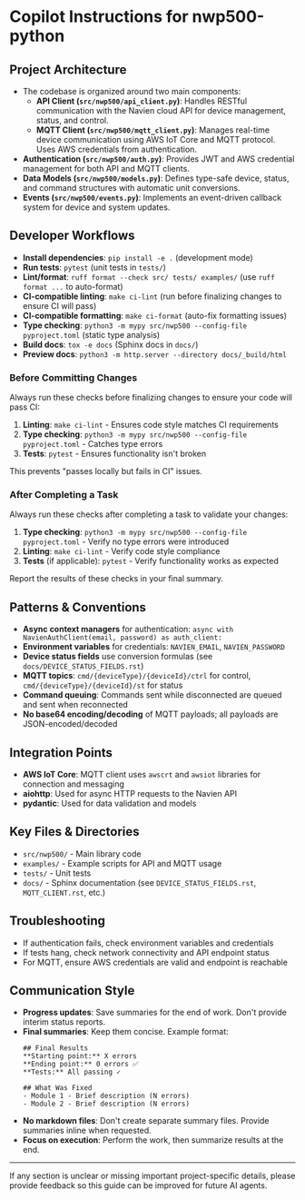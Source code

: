 # Copilot Instructions for nwp500-python

## Project Architecture
- The codebase is organized around two main components:
  - **API Client (`src/nwp500/api_client.py`)**: Handles RESTful communication with the Navien cloud API for device management, status, and control.
  - **MQTT Client (`src/nwp500/mqtt_client.py`)**: Manages real-time device communication using AWS IoT Core and MQTT protocol. Uses AWS credentials from authentication.
- **Authentication (`src/nwp500/auth.py`)**: Provides JWT and AWS credential management for both API and MQTT clients.
- **Data Models (`src/nwp500/models.py`)**: Defines type-safe device, status, and command structures with automatic unit conversions.
- **Events (`src/nwp500/events.py`)**: Implements an event-driven callback system for device and system updates.

## Developer Workflows
- **Install dependencies**: `pip install -e .` (development mode)
- **Run tests**: `pytest` (unit tests in `tests/`)
- **Lint/format**: `ruff format --check src/ tests/ examples/` (use `ruff format ...` to auto-format)
- **CI-compatible linting**: `make ci-lint` (run before finalizing changes to ensure CI will pass)
- **CI-compatible formatting**: `make ci-format` (auto-fix formatting issues)
- **Type checking**: `python3 -m mypy src/nwp500 --config-file pyproject.toml` (static type analysis)
- **Build docs**: `tox -e docs` (Sphinx docs in `docs/`)
- **Preview docs**: `python3 -m http.server --directory docs/_build/html`

### Before Committing Changes
Always run these checks before finalizing changes to ensure your code will pass CI:
1. **Linting**: `make ci-lint` - Ensures code style matches CI requirements
2. **Type checking**: `python3 -m mypy src/nwp500 --config-file pyproject.toml` - Catches type errors
3. **Tests**: `pytest` - Ensures functionality isn't broken

This prevents "passes locally but fails in CI" issues.

### After Completing a Task
Always run these checks after completing a task to validate your changes:
1. **Type checking**: `python3 -m mypy src/nwp500 --config-file pyproject.toml` - Verify no type errors were introduced
2. **Linting**: `make ci-lint` - Verify code style compliance
3. **Tests** (if applicable): `pytest` - Verify functionality works as expected

Report the results of these checks in your final summary.

## Patterns & Conventions
- **Async context managers** for authentication: `async with NavienAuthClient(email, password) as auth_client:`
- **Environment variables** for credentials: `NAVIEN_EMAIL`, `NAVIEN_PASSWORD`
- **Device status fields** use conversion formulas (see `docs/DEVICE_STATUS_FIELDS.rst`)
- **MQTT topics**: `cmd/{deviceType}/{deviceId}/ctrl` for control, `cmd/{deviceType}/{deviceId}/st` for status
- **Command queuing**: Commands sent while disconnected are queued and sent when reconnected
- **No base64 encoding/decoding** of MQTT payloads; all payloads are JSON-encoded/decoded

## Integration Points
- **AWS IoT Core**: MQTT client uses `awscrt` and `awsiot` libraries for connection and messaging
- **aiohttp**: Used for async HTTP requests to the Navien API
- **pydantic**: Used for data validation and models

## Key Files & Directories
- `src/nwp500/` - Main library code
- `examples/` - Example scripts for API and MQTT usage
- `tests/` - Unit tests
- `docs/` - Sphinx documentation (see `DEVICE_STATUS_FIELDS.rst`, `MQTT_CLIENT.rst`, etc.)

## Troubleshooting
- If authentication fails, check environment variables and credentials
- If tests hang, check network connectivity and API endpoint status
- For MQTT, ensure AWS credentials are valid and endpoint is reachable

## Communication Style
- **Progress updates**: Save summaries for the end of work. Don't provide interim status reports.
- **Final summaries**: Keep them concise. Example format:
  ```
  ## Final Results
  **Starting point:** X errors
  **Ending point:** 0 errors ✅
  **Tests:** All passing ✓
  
  ## What Was Fixed
  - Module 1 - Brief description (N errors)
  - Module 2 - Brief description (N errors)
  ```
- **No markdown files**: Don't create separate summary files. Provide summaries inline when requested.
- **Focus on execution**: Perform the work, then summarize results at the end.

---

If any section is unclear or missing important project-specific details, please provide feedback so this guide can be improved for future AI agents.
